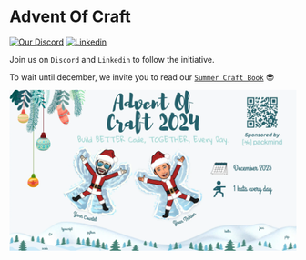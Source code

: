 # Advent Of Craft

[![Our Discord](https://img.shields.io/badge/Discord-7289DA?style=for-the-badge&logo=discord&logoColor=white)](https://discord.gg/E5Z9s9UKTS)
[![Linkedin](https://img.shields.io/badge/LinkedIn-0077B5?style=for-the-badge&logo=linkedin&logoColor=white)](https://www.linkedin.com/company/advent-of-craft)

Join us on `Discord` and `Linkedin` to follow the initiative.

To wait until december, we invite you to read our [`Summer Craft Book`](https://github.com/advent-of-craft/2024-summer-craft-book) 😎

![Adventy Of Craft 2024](img/advent-of-craft.webp)